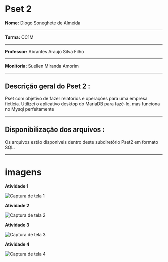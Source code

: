 # Pset 2

**Nome:** Diogo Soneghete de Almeida
***
**Turma:** CC1M
***
**Professor:** Abrantes Araujo Silva Filho
***
**Monitoria:** Suellen Miranda Amorim
***
## Descrição geral do Pset 2 :
Pset com objetivo de fazer relatórios e operações para uma empresa fictícia. 
Utilizei o aplicativo desktop do MariaDB para fazê-lo, mas funciona no Mysql perfeitamente
***
## Disponibilização dos arquivos : 
Os arquivos estão disponiveis dentro deste subdiretório Pset2 em formato SQL.
***

# imagens


**Atividade 1**

![Captura de tela 1](https://user-images.githubusercontent.com/103038064/168180153-187c3a43-8706-4043-a6ba-b24a604aa748.png)


**Atividade 2**

![Captura de tela 2](https://user-images.githubusercontent.com/103038064/168180226-c867467f-0ef8-4f01-9822-eb8f1822e10f.png)


**Atividade 3**

![Captura de tela 3](https://user-images.githubusercontent.com/103038064/168181612-f7ae4cae-aa30-4ff9-a16f-69bf74661761.png)


**Atividade 4**

![Captura de tela 4](https://user-images.githubusercontent.com/103038064/168181648-6b828101-7853-44a8-a1b8-33b4cebd2a4c.png)
